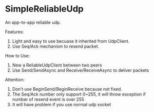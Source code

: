 # SimpleReliableUdp
An app-to-app reliable udp.

Features:
1. Light and easy to use becuase it inherited from UdpClient.
2. Use Seq/Ack mechanism to resend packet.

How to Use:
1. New a ReliableUdpClient between two peers
2. Use Send/SendAsync and Receive/ReceiveAsync to deliver packets

Attention:
1. Don't use BeginSend/BeginReceive because not fixed.
2. The Seq/Ack number only support 0~255, it will throw exception if number of resend event is over 255
3. It will have problem if you use normal udp socket
